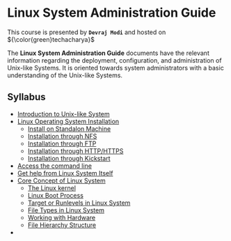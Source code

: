 # Linux System Administration Guide

This course is presented by **`Devraj Modi`** and hosted on ${\color{green}techacharya}$

The **Linux System Administration Guide** documents have the relevant information regarding the deployment, configuration, and administration of Unix-like Systems. It is oriented towards system administrators with a basic understanding of the Unix-like Systems.

## Syllabus
  - [Introduction to Unix-like System](theory/introduction/introduction.md)
  - [Linux Operating System Installation](theory/installation/install.md)
    - [Install on Standalon Machine](theory/installation/dvd-iso-usb.md)
    - [Installation through NFS](theory/installation/pxe-nfs.md)
    - [Installation through FTP](theory/installation/pxe-ftp.md)
    - [Installation through HTTP/HTTPS](theory/installation/pxe-http.md)
    - [Installation through Kickstart](theory/installation/kickstart.md)
  - [Access the command line](theory/systemlogin/access-command.md)
  - [Get help from Linux System Itself](theory/systemlogin/get-help.md)
  - [Core Concept of Linux System](theory/core-concept/core-concept.md)
    - [The Linux kernel](theory/core-concept/linux-kernel.md)
    - [Linux Boot Process](theory/core-concept/boot-process.md)
    - [Target or Runlevels in Linux System](theory/core-concept/runlevels.md)
    - [File Types in Linux System](theory/core-concept/file-types.md)
    - [Working with Hardware](theory/core-concept/detect-hardware.md)
    - [File Hierarchy Structure](theory/core-concept/fhs.md)
  - 
  
  
